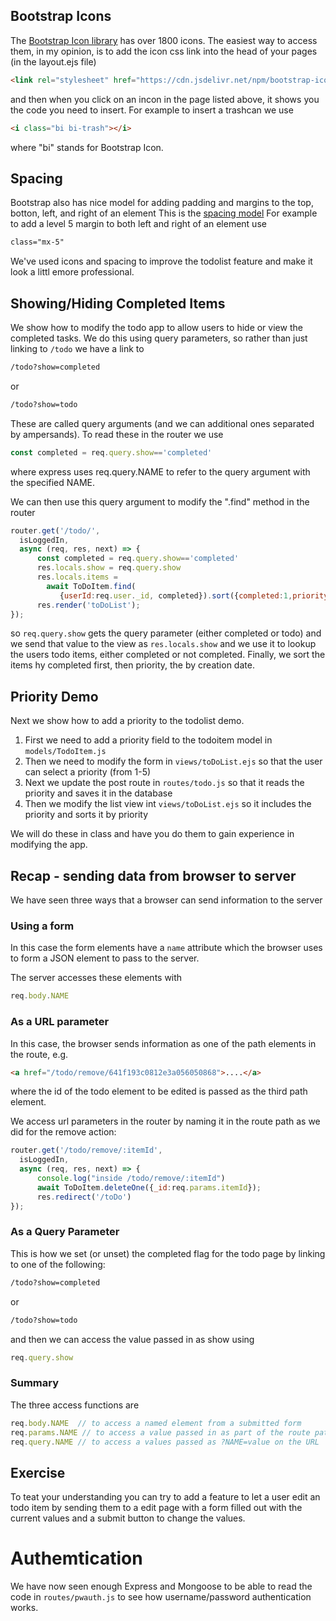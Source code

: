 ## Bootstrap Icons
The [Bootstrap Icon library](https://icons.getbootstrap.com/)
has over 1800 icons. The easiest way to access them, in my opinion,
is to add the icon css link into the head of your pages (in the layout.ejs file)

``` html
<link rel="stylesheet" href="https://cdn.jsdelivr.net/npm/bootstrap-icons@1.10.3/font/bootstrap-icons.css">
```

and then when you click on an incon in the page listed above, it shows you the code you need to insert.
For example to insert a trashcan we use
``` html
<i class="bi bi-trash"></i>
```
where "bi" stands for Bootstrap Icon.

## Spacing
Bootstrap also has nice model for adding padding and margins to the top, botton, left, and right of an element
This is the [spacing model](https://getbootstrap.com/docs/5.3/utilities/spacing/#gap)
For example to add a level 5 margin to both left and right of an element use
``` html
class="mx-5"
```
We've used icons and spacing to improve the todolist feature and make it look a littl emore professional.

## Showing/Hiding Completed Items
We show how to modify the todo app to allow users to hide or view the completed tasks.
We do this using query parameters, so rather than just linking to ```/todo```
we have a link to 
``` html
/todo?show=completed
```
or
``` html
/todo?show=todo
```
These are called query arguments (and we can additional ones separated by ampersands).
To read these in the router we use
``` javascript
const completed = req.query.show=='completed'
```
where express uses req.query.NAME to refer to the query argument with the specified NAME.

We can then use this query argument to modify the ".find" method in the router 
``` javascript
router.get('/todo/',
  isLoggedIn,
  async (req, res, next) => {
      const completed = req.query.show=='completed'
      res.locals.show = req.query.show
      res.locals.items = 
        await ToDoItem.find(
           {userId:req.user._id, completed}).sort({completed:1,priority:1,createdAt:1})
      res.render('toDoList');
});
```
so ```req.query.show``` gets the query parameter (either completed or todo)
and we send that value to the view as ```res.locals.show```
and we use it to lookup the users todo items, either completed or not completed.
Finally, we sort the items hy completed first, then priority, the by creation date.

## Priority Demo
Next we show how to add a priority to the todolist demo.

1. First we need to add a priority field to the todoitem model in ```models/TodoItem.js```
1. Then we need to modify the form in ```views/toDoList.ejs``` so that the user can select a priority (from 1-5)
1. Next we update the post route in ```routes/todo.js``` so that it reads the priority and saves it in the database
1. Then we modify the list view int ```views/toDoList.ejs``` so it includes the priority and sorts it by priority

We will do these in class and have you do them to gain experience in modifying the app.



## Recap - sending data from browser to server
We have seen three ways that a browser can send information to the server

### Using a form
In this case the form elements have a ```name``` attribute which the browser uses to form a JSON element to pass to the server.

The server accesses these elements with
``` javascript 
req.body.NAME
```

### As a URL parameter
In this case, the browser sends information as one of the path elements in the route, e.g.
``` html
<a href="/todo/remove/641f193c0812e3a056050868">....</a>
```
where the id of the todo element to be edited is passed as the third path element.

We access url parameters in the router by naming it in the route path as we did for the remove action:
``` javascript
router.get('/todo/remove/:itemId',
  isLoggedIn,
  async (req, res, next) => {
      console.log("inside /todo/remove/:itemId")
      await ToDoItem.deleteOne({_id:req.params.itemId});
      res.redirect('/toDo')
});
```

### As a Query Parameter
This is how we set (or unset) the completed flag for the todo page by linking to one of the following:
``` html
/todo?show=completed
```
or
``` html
/todo?show=todo
```
and then we can access the value passed in as show using
``` javascript
req.query.show
```

### Summary
The three access functions are
``` javascript
req.body.NAME  // to access a named element from a submitted form
req.params.NAME // to access a value passed in as part of the route path
req.query.NAME // to access a values passed as ?NAME=value on the URL
```

## Exercise
To teat your understanding you can try to add a feature to let a user edit an todo item
by sending them to a edit page with a form filled out with the current values and a submit
button to change the values.

# Authemtication
We have now seen enough Express and Mongoose to be able to read the code in ```routes/pwauth.js```
to see how username/password authentication works.

